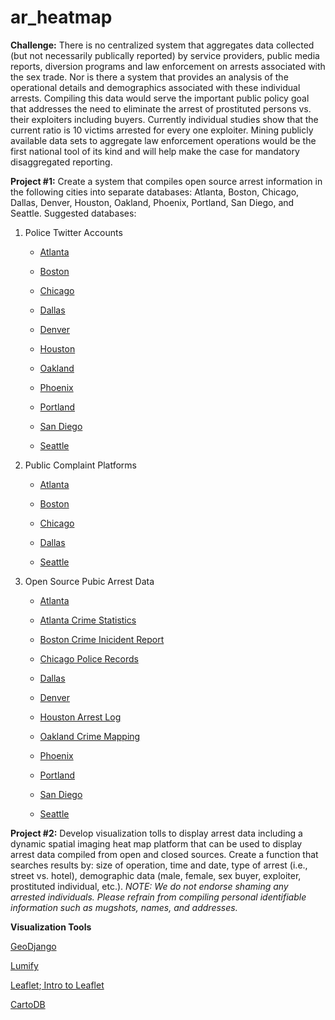 # ar_heatmap

<b>Challenge:</b> There is no centralized system that aggregates data collected (but not necessarily publically reported) by service providers, public media reports, diversion programs and law enforcement on arrests associated with the sex trade. Nor is there a system that provides an analysis of the operational details and demographics associated with these individual arrests. Compiling this data would serve the important public policy goal that addresses the need to eliminate the arrest of prostituted persons vs. their exploiters including buyers. Currently individual studies show that the current ratio is 10 victims arrested for every one exploiter. Mining publicly available data sets to aggregate law enforcement operations would be the first national tool of its kind and will help make the case for mandatory disaggregated reporting.


<b>Project #1:</b>  Create a system that compiles open source arrest information in the following cities into separate databases: Atlanta, Boston, Chicago, Dallas, Denver, Houston, Oakland, Phoenix, Portland, San Diego, and Seattle. Suggested databases: 
<OL>
<LI>Police Twitter Accounts
<UL>
<LI><p><a href="https://twitter.com/Atlanta_Police?ref_src=twsrc%5Egoogle%7Ctwcamp%5Eserp%7Ctwgr%5Eauthor" title="Title">
Atlanta</a></p>
<LI><p><a href="https://twitter.com/bostonpolice?ref_src=twsrc%5Egoogle%7Ctwcamp%5Eserp%7Ctwgr%5Eauthor">
Boston</a></p>
<LI><p><a href="https://twitter.com/chicago_police">
Chicago</a></p>
<LI><p><a href="https://twitter.com/DallasPD?ref_src=twsrc%5Egoogle%7Ctwcamp%5Eserp%7Ctwgr%5Eauthor" title="Title">
Dallas</a></p>
<LI><p><a href="https://twitter.com/DenverPolice?ref_src=twsrc%5Egoogle%7Ctwcamp%5Eserp%7Ctwgr%5Eauthor" title="Title">
Denver</a></p>
<LI><p><a href="https://twitter.com/houstonpolice?ref_src=twsrc%5Egoogle%7Ctwcamp%5Eserp%7Ctwgr%5Eauthor" title="Title">
Houston</a></p>
<LI><p><a href="https://twitter.com/oaklandpoliceca?ref_src=twsrc%5Egoogle%7Ctwcamp%5Eserp%7Ctwgr%5Eauthor" title="Title">
Oakland</a></p>
<LI><p><a href="https://twitter.com/phoenixpolice?ref_src=twsrc%5Egoogle%7Ctwcamp%5Eserp%7Ctwgr%5Eauthor" title="Title">
Phoenix</a></p>
<LI><p><a href="https://twitter.com/PortlandPolice?ref_src=twsrc%5Egoogle%7Ctwcamp%5Eserp%7Ctwgr%5Eauthor" title="Title">
Portland</a></p>
<LI><p><a href="https://twitter.com/SanDiegoPD?ref_src=twsrc%5Egoogle%7Ctwcamp%5Eserp%7Ctwgr%5Eauthor" title="Title">
San Diego</a></p>
<LI><p><a href="https://twitter.com/SeattlePD?ref_src=twsrc%5Egoogle%7Ctwcamp%5Eserp%7Ctwgr%5Eauthor" title="Title">
Seattle</a></p>
</UL>
<LI>Public Complaint Platforms
<UL>
<LI><p><a href="http://acrbgov.org/complaints-reviewed/" title="Title">
Atlanta</a></p>
<LI><p><a href="http://www.cityofboston.gov/images_documents/COOP%202014%20Annual%20Report%5B1%5D_tcm3-50903.pdf" title="Title">
Boston</a></p>
<LI><p><a href="https://portal.chicagopolice.org/portal/page/portal/ClearPath/Communities/Crime_Alerts" title="Title">
Chicago</a></p>
<LI><p><a href="http://www.dallaspolice.net/publicdata/offense-search.html" title="Title">
Dallas</a></p>
<LI><p><a href="http://web6.seattle.gov/mnm/incidentresponse.aspx" title="Title">
Seattle</a></p>
</UL> 
<LI>Open Source Pubic Arrest Data
<UL>
<LI><p><a href="http://www.atlantapd.org/pdf/uniform-crime-reports/E3E0F499-C22A-40FC-A7DF-D5058AD5B59A.pdf" title="Title">
Atlanta</a></p>
<LI><p><a href="http://www.atlantapd.org/crimedatadownloads.aspx" title="Title">
Atlanta Crime Statistics</a></p>
<LI><p><a href="https://data.cityofboston.gov/Public-Safety/Crime-Incident-Reports/7cdf-6fgx" title="Title">
Boston Crime Inicident Report</a></p>
<LI><p><a href="http://www.chicagopolice.org/ps/" title="Title">
Chicago Police Records</a></p>
<LI><p><a href="https://www.dallasopendata.com/Police/75219/ki94-jaz4" title="Title">
Dallas</a></p>
<LI><p><a href="https://www.denvergov.org/content/denvergov/en/police-department/crime-information/crime-map.html" title="Title">
Denver</a></p>
<LI><p><a href="http://htowntx.com/category/arrests/" title="Title">
Houston Arrest Log</a></p>
<LI><p><a href="http://www.crimemapping.com/map.aspx?aid=aabb6970-e7b7-4ce2-b155-cf04843f1625" title="Title">
Oakland Crime Mapping</a></p>
<LI><p><a href="https://www.phoenix.gov/policesite/Documents/ucr_monthly_2015.pdf" title="Title">
Phoenix</a></p>
<LI><p><a href="https://www.crimereports.com/map/index/?search=Portland,%20OR">
Portland</a></p>
<LI><p><a href="https://www.crimereports.com/map/index/?search=SanDiego,%20CA" title="Title">
San Diego</a></p>
<LI><p><a href="http://web6.seattle.gov/mnm/policereports.aspx" title="Title">
Seattle</a></p>
</UL> 
</OL>

<b>Project #2:</b> Develop visualization tolls to display arrest data including a dynamic spatial imaging heat map platform that  can be used to display arrest data compiled from open and closed sources. Create a function that searches results by: size of operation, time and date, type of arrest (i.e., street vs. hotel), demographic data (male, female, sex buyer, exploiter, prostituted individual, etc.). <i>NOTE: We do not endorse shaming any arrested individuals. Please refrain from compiling personal identifiable information such as mugshots, names, and addresses. </i>



<b>Visualization Tools</b>
<p><a href="https://docs.djangoproject.com/en/1.8/ref/contrib/gis/" title="Title">
GeoDjango</a></p>
<p><a href="http://lumify.io/" title="Title">
Lumify</a></p>
<p><a href="http://leafletjs.com/" title="Title">
Leaflet</a>;<a href="https://github.com/EricSchles/leaflet_flask_basic" title="Title">
Intro to Leaflet</a> </p>
<p><a href="https://cartodb.com/" title="Title">
CartoDB</a></p>
